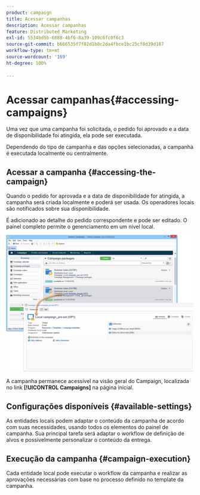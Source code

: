 ```yaml
---
product: campaign
title: Acessar campanhas
description: Acessar campanhas
feature: Distributed Marketing
exl-id: 5534bd5b-6888-4bf6-8a39-109c6fc0f6c3
source-git-commit: b666535f7f82d1b8c2da4fbce1bc25cf8d39d187
workflow-type: tm+mt
source-wordcount: '169'
ht-degree: 100%

---
```


# Acessar campanhas{#accessing-campaigns}



Uma vez que uma campanha foi solicitada, o pedido foi aprovado e a data de disponibilidade foi atingida, ela pode ser executada.

Dependendo do tipo de campanha e das opções selecionadas, a campanha é executada localmente ou centralmente.

## Acessar a campanha {#accessing-the-campaign}

Quando o pedido for aprovada e a data de disponibilidade for atingida, a campanha será criada localmente e poderá ser usada. Os operadores locais são notificados sobre sua disponibilidade.

É adicionado ao detalhe do pedido correspondente e pode ser editado. O painel completo permite o gerenciamento em um nível local.

![](assets/mkg_dist_local_op_edit_new_op1.png)

A campanha permanece acessível na visão geral do Campaign, localizada no link **[!UICONTROL Campaigns]** na página inicial.

## Configurações disponíveis {#available-settings}

As entidades locais podem adaptar o conteúdo da campanha de acordo com suas necessidades, usando todos os elementos do painel de campanha. Sua principal tarefa será adaptar o workflow de definição de alvos e possivelmente personalizar o conteúdo da entrega.

## Execução da campanha {#campaign-execution}

Cada entidade local pode executar o workflow da campanha e realizar as aprovações necessárias com base no processo definido no template da campanha.
